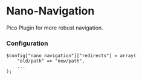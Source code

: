 # Nano-Navigation

Pico Plugin for more robust navigation. 

### Configuration

	$config["nano_navigation"]["redirects"] = array(
		"old/path" => "new/path",
		...
	);